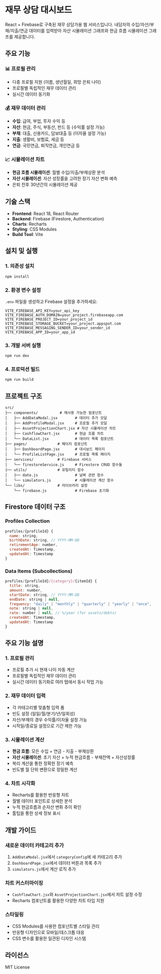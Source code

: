 # 재무 상담 대시보드

React + Firebase로 구축된 재무 상담가용 웹 서비스입니다. 내담자의 수입/자산/부채/지출/연금 데이터를 입력받아 자산 시뮬레이션 그래프와 현금 흐름 시뮬레이션 그래프를 제공합니다.

## 주요 기능

### 📊 프로필 관리

- 다중 프로필 지원 (이름, 생년월일, 희망 은퇴 나이)
- 프로필별 독립적인 재무 데이터 관리
- 실시간 데이터 동기화

### 💰 재무 데이터 관리

- **수입**: 급여, 부업, 투자 수익 등
- **자산**: 현금, 주식, 부동산, 펀드 등 (수익률 설정 가능)
- **부채**: 대출, 신용카드, 담보대출 등 (이자율 설정 가능)
- **지출**: 생활비, 보험료, 세금 등
- **연금**: 국민연금, 퇴직연금, 개인연금 등

### 📈 시뮬레이션 차트

- **현금 흐름 시뮬레이션**: 월별 수입/지출/부채상환 분석
- **자산 시뮬레이션**: 자산 성장률을 고려한 장기 자산 변화 예측
- 은퇴 전후 30년간의 시뮬레이션 제공

## 기술 스택

- **Frontend**: React 18, React Router
- **Backend**: Firebase (Firestore, Authentication)
- **Charts**: Recharts
- **Styling**: CSS Modules
- **Build Tool**: Vite

## 설치 및 실행

### 1. 의존성 설치

```bash
npm install
```

### 2. 환경 변수 설정

`.env` 파일을 생성하고 Firebase 설정을 추가하세요:

```env
VITE_FIREBASE_API_KEY=your_api_key
VITE_FIREBASE_AUTH_DOMAIN=your_project.firebaseapp.com
VITE_FIREBASE_PROJECT_ID=your_project_id
VITE_FIREBASE_STORAGE_BUCKET=your_project.appspot.com
VITE_FIREBASE_MESSAGING_SENDER_ID=your_sender_id
VITE_FIREBASE_APP_ID=your_app_id
```

### 3. 개발 서버 실행

```bash
npm run dev
```

### 4. 프로덕션 빌드

```bash
npm run build
```

## 프로젝트 구조

```
src/
├── components/          # 재사용 가능한 컴포넌트
│   ├── AddDataModal.jsx        # 데이터 추가 모달
│   ├── AddProfileModal.jsx     # 프로필 추가 모달
│   ├── AssetProjectionChart.jsx # 자산 시뮬레이션 차트
│   ├── CashflowChart.jsx       # 현금 흐름 차트
│   └── DataList.jsx            # 데이터 목록 컴포넌트
├── pages/              # 페이지 컴포넌트
│   ├── DashboardPage.jsx       # 대시보드 페이지
│   └── ProfileListPage.jsx     # 프로필 목록 페이지
├── services/           # Firebase 서비스
│   └── firestoreService.js     # Firestore CRUD 함수들
├── utils/              # 유틸리티 함수
│   ├── date.js                 # 날짜 관련 함수
│   └── simulators.js           # 시뮬레이션 계산 함수
└── libs/               # 라이브러리 설정
    └── firebase.js             # Firebase 초기화
```

## Firestore 데이터 구조

### Profiles Collection

```javascript
profiles/{profileId} {
  name: string,
  birthDate: string, // YYYY-MM-DD
  retirementAge: number,
  createdAt: Timestamp,
  updatedAt: Timestamp
}
```

### Data Items (Subcollections)

```javascript
profiles/{profileId}/{category}/{itemId} {
  title: string,
  amount: number,
  startDate: string, // YYYY-MM-DD
  endDate: string | null,
  frequency: "daily" | "monthly" | "quarterly" | "yearly" | "once",
  note: string | null,
  rate: number | null, // %/year (for assets/debts)
  createdAt: Timestamp,
  updatedAt: Timestamp
}
```

## 주요 기능 설명

### 1. 프로필 관리

- 프로필 추가 시 현재 나이 자동 계산
- 프로필별 독립적인 재무 데이터 관리
- 실시간 데이터 동기화로 여러 탭에서 동시 작업 가능

### 2. 재무 데이터 입력

- 각 카테고리별 맞춤형 입력 폼
- 빈도 설정 (일일/월/분기/년/일회성)
- 자산/부채의 경우 수익률/이자율 설정 가능
- 시작일/종료일 설정으로 기간 제한 가능

### 3. 시뮬레이션 계산

- **현금 흐름**: 모든 수입 + 연금 - 지출 - 부채상환
- **자산 시뮬레이션**: 초기 자산 + 누적 현금흐름 - 부채잔액 + 자산성장률
- 복리 계산을 통한 정확한 장기 예측
- 빈도별 월 단위 변환으로 정밀한 계산

### 4. 차트 시각화

- Recharts를 활용한 반응형 차트
- 월별 데이터 포인트로 상세한 분석
- 누적 현금흐름과 순자산 변화 추이 확인
- 툴팁을 통한 상세 정보 표시

## 개발 가이드

### 새로운 데이터 카테고리 추가

1. `AddDataModal.jsx`에서 `categoryConfig`에 새 카테고리 추가
2. `DashboardPage.jsx`에서 데이터 버튼과 목록 추가
3. `simulators.js`에서 계산 로직 추가

### 차트 커스터마이징

- `CashflowChart.jsx`와 `AssetProjectionChart.jsx`에서 차트 설정 수정
- Recharts 컴포넌트를 활용한 다양한 차트 타입 지원

### 스타일링

- CSS Modules를 사용한 컴포넌트별 스타일 관리
- 반응형 디자인으로 모바일/데스크톱 대응
- CSS 변수를 활용한 일관된 디자인 시스템

## 라이선스

MIT License
